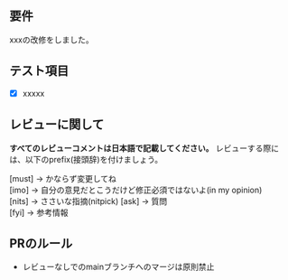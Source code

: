 <!-- I want to review in Japanese. Please conduct all reviews in Japanese. -->

## 要件

xxxの改修をしました。

## テスト項目

- [x] xxxxx

## レビューに関して

**すべてのレビューコメントは日本語で記載してください。**
レビューする際には、以下のprefix(接頭辞)を付けましょう。

<!-- for GitHub Copilot review rule -->

[must] → かならず変更してね  
[imo] → 自分の意見だとこうだけど修正必須ではないよ(in my opinion)  
[nits] → ささいな指摘(nitpick)
[ask] → 質問  
[fyi] → 参考情報

<!-- for GitHub Copilot review rule-->

## PRのルール

- レビューなしでのmainブランチへのマージは原則禁止
<!-- I want to review in Japanese. -->
